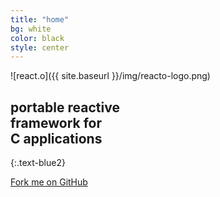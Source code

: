 ```yaml
---
title: "home"
bg: white
color: black
style: center
---
```


![react.o]({{ site.baseurl }}/img/reacto-logo.png)
<!-- <span class="fa-stack subtlecircle" style="font-size:100px; background:rgba(255,166,0,0.1)"> -->
  <!-- <i class="fa fa-circle fa-stack-2x text-white"></i> -->
  <!-- <i class="fa fa-bicycle fa-stack-1x text-orange"></i> -->
<!-- </span> -->

## portable **reactive**<br>**framework** for<br>**C applications**
{:.text-blue2}

<span id="forkongithub">
  <a href="{{ site.source_link }}" class="bg-gray-blue">
    Fork me on GitHub
  </a>
</span>
